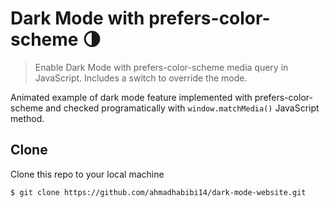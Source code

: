 # Dark Mode with prefers-color-scheme 🌗
> Enable Dark Mode with prefers-color-scheme media query in JavaScript. Includes a switch to override the mode.

Animated example of dark mode feature implemented with prefers-color-scheme and checked programatically with `window.matchMedia()` JavaScript method.

## Clone

Clone this repo to your local machine 

```shell
$ git clone https://github.com/ahmadhabibi14/dark-mode-website.git
```

